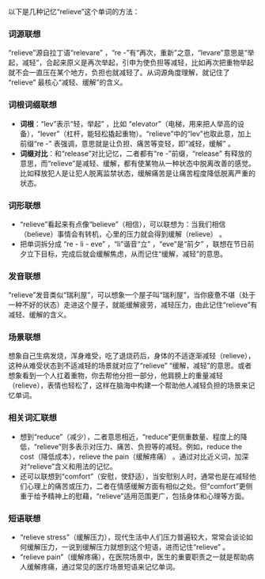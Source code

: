 以下是几种记忆“relieve”这个单词的方法：

### 词源联想
“relieve”源自拉丁语“relevare” ，“re -”有“再次，重新”之意，“levare”意思是“举起，减轻”，合起来原义是再次举起，引申为使负担等减轻，比如再次把重物举起就不会一直压在某个地方，负担也就减轻了。从词源角度理解，就记住了 “relieve” 最核心“减轻、缓解”的含义。

### 词根词缀联想
 - **词根**：“lev”表示“轻，举起” ，比如 “elevator”（电梯，用来把人举高的设备），“lever”（杠杆，能轻松撬起重物）。“relieve”中的“lev”也取此意，加上前缀“re -” 表强调，意思就是让负担、痛苦等变轻，即“减轻，缓解” 。
 - **词缀对比**：和“release”对比记忆，二者都有“re -”前缀，“release” 有释放的意思，而“relieve”是减轻、缓解，都有使某物从一种状态中脱离改善的感觉。比如释放犯人是让犯人脱离监禁状态，缓解痛苦是让痛苦程度降低脱离严重的状态。

### 词形联想
 - “relieve”看起来有点像“believe”（相信），可以联想为：当我们相信（believe）事情会有转机，心里的压力就会得到缓解（relieve） 。
 - 把单词拆分成 “re - li - eve” ，“li”谐音“立” ，“eve”是“前夕” ，联想在节日前夕立下目标，完成后就会缓解焦虑，从而记住“缓解，减轻”的意思。

### 发音联想
“relieve”发音类似“瑞利屋”，可以想象一个屋子叫“瑞利屋”，当你疲惫不堪（处于一种不好的状态）走进这个屋子，就能缓解疲劳，减轻压力，由此记住“relieve”有减轻、缓解的含义。

### 场景联想
想象自己生病发烧，浑身难受，吃了退烧药后，身体的不适逐渐减轻（relieve），这种从难受状态到不适减轻的场景就对应了“relieve” “缓解，减轻”的意思。或者想象看到一个人扛着重物，你去帮他分担一部分，他肩膀上的重量减轻（relieve），表情也轻松了，这样在脑海中构建一个帮助他人减轻负担的场景来记忆单词。

### 相关词汇联想
 - 想到“reduce”（减少），二者意思相近，“reduce”更侧重数量、程度上的降低，“relieve”则多表示对压力、痛苦、负担等的减轻。例如，reduce the cost（降低成本），relieve the pain（缓解疼痛） 。通过对比近义词，加深对“relieve”含义和用法的记忆。
 - 还可以联想到“comfort”（安慰，使舒适），当安慰别人时，通常也是在减轻他们心理上的痛苦或压力，二者在情感缓解方面有相似之处。但“comfort”更侧重于给予精神上的慰藉，“relieve”适用范围更广，包括身体和心理等方面。

### 短语联想
 - “relieve stress”（缓解压力），现代生活中人们压力普遍较大，常常会谈论如何缓解压力，一说到缓解压力就想到这个短语，进而记住“relieve” 。
 - “relieve pain”（缓解疼痛），在医院场景中，医生的重要职责之一就是帮助病人缓解疼痛，通过常见的医疗场景短语来记忆单词。 